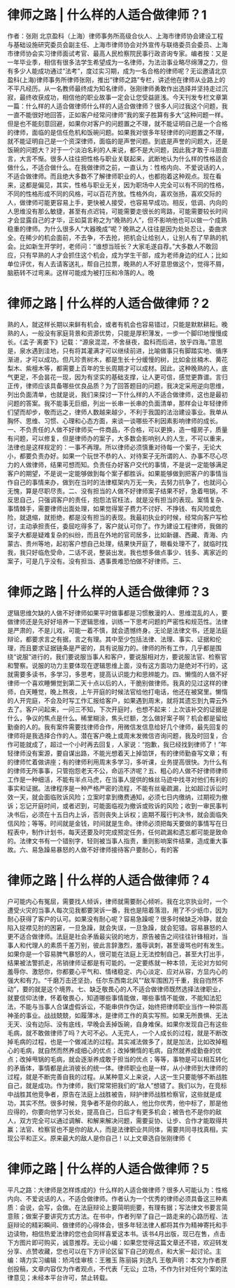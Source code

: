 # 律师之路 | 什么样的人适合做律师？1

作者：张刚 北京盈科（上海）律师事务所高级合伙人、上海市律师协会建设工程与基础设施研究委员会副主任、上海市律师协会对外宣传与联络委员会委员、上海市律师协会实习律师面试考官、最高人民检察院民事行政咨询专家。编者按：又是一年毕业季，相信有很多法学生希望成为一名律师，为法治事业略尽绵薄之力，但有多少人能成功通过“法考”，度过实习期，成为一名合格的律师呢？无讼邀请北京盈科(上海)律师事务所律师张刚，推出“律师之路”专栏，讲述他在律师从业路上的不平凡经历。从一名教师最终成为知名律师，张刚律师勇敢作出选择并坚持走过沉寂，最终收获成功，相信他的职业故事一定会让您受益匪浅。今天刊发专栏文章第一篇：什么样的人适合做律师什么样的人适合做律师？很多人问过我这个问题，我一直不能很好地回答，正如客户经常问律师“我的案子胜算有多大”这种问题一样。但是也不能刻意回避，如果你对客户的问题置之不理，就不能证明自己是一个合格的律师，面临的是信任危机和饭碗问题。如果我对很多年轻律师的问题置之不理，就不能证明自己是一个资深律师，面临的是声誉问题。到底是声誉的问题大，还是饭碗的问题大？对于一个淡泊名利的人来说，都不是大问题，因此我才敢于斗胆直言，大言不惭。很多人往往把性格与职业关联起来，武断地认为什么样的性格适合做什么，不适合做什么。在我做律师之前，一直认为：性格内向、不爱说话的人，不适合做律师。而且绝大多数不了解律师职业的人，也都抱着这种观点。现在看来，这都是偏见，其实，性格与职业无关，因为职场中人完全可以有不同的性格，不同的性格形成不同的风格，可以百花齐放。性格外向，喜欢张扬，喜欢交际的人，做律师可能更容易上手，更快被人接受，也容易早成功。相反，低调、内向的人思维没有那么敏捷，甚至有点迟钝，可能需要走很长的弯路，可能需要较长时间才会显露自己的才华，正如莫言称之为“晚熟的人”，但不影响他也可以做一个成熟稳重的律师。为什么很多人“大器晚成”呢？晚熟之人往往是因为处处忍让，委曲求全。在稀少的机会面前，不去争，不去抢，把机会让给别人，让别人有了早熟的机会。比如新生开学时，老师问：“谁想当班长？大家毛遂自荐。”大多数人不敢回应，只有早熟的人才会抓住这个机会，成为学生干部，成为老师身边的红人；比如单位评优，有人去请客送礼，帮自己拉票，晚熟的人不好意思做这个，觉得不屑，脑筋转不过弯来。这样可能成为被打压和冷落的人。晚

# 律师之路 | 什么样的人适合做律师？2

熟的人，就这样长期以来鲜有机会，或者有机会也容易错过，只能是默默耕耘。晚熟的人，一般没有家庭背景和资源优势，只能是厚积薄发，一步一个脚印地慢慢成长。《孟子·离娄下》记载：“源泉混混，不舍昼夜，盈科而后进，放乎四海。”意思是，泉水遇到洼地，只有将其灌满才可以继续前进，比喻做事只有脚踏实地、循序渐进，才可以成功。但凡珍贵树木，都是生长十分缓慢的树，比如金丝楠木、黄花梨木、紫檀木等，都需要上百年的生长周期才可以成材。因此，这种晚熟的人，底气更足，不会昙花一现，因为有坚实的基础支撑，让人更可信，感觉更靠谱。言归正传，律师应该具备哪些优良品质？为了回答题目的问题，我决定采用逆向思维，列出负面清单，也就是说，我们来探讨一下什么样的人不适合做律师，这也是最初问题的答案。我不能事无巨细，列出一长串一长串的负面清单，那样会让年轻律师们望而却步，敬而远之，律师人数越来越少，不利于我国的法治建设事业。我单从胸怀、思维、习惯、心理和心态方面，来谈一谈哪些不利因素影响律师的成长。一、不负责任的人做不好律师买一件商品，不合格，可以更换，造一幢房子，质量有问题，可以修复，但是律师办的案子，大多数会影响别人的人生，不可以重来，法律也是这样规定的：一事不再理。所以律师必须慎重对待每一个案子，无论大小，都要负责办好。如果一个玩世不恭的人、对待案子无所谓的人、办事不尽心尽力的人做律师，结果可想而知。负责任办好客户交代的事情，不是说一定能够满足客户的期望，不是说一定能够做到每个案子都胜诉。如果能够做到把客户的事情当作自己的事情来办，做到在当时的法律框架内万无一失，去努力抗争了，也就问心无愧，算是尽职尽责。二、没有担当的人做不好律师案子结果不好，急着甩锅，不反思自己，只强调客户的责任，抱怨法官枉法，就是没有担当的表现。案情复杂、事情棘手，需要律师出面处理，如果觉得案子费力不讨好、不挣钱、有风险或危险，就退缩，就拒绝，都是没有担当的表现。我最初执业的时候，经常向客户写检讨，主动承担责任，委屈吃得多了，客户就认可你了。作为建设工程律师，我做的案子大都是疑难复杂的纠纷，而且在外地的官司居多，比如新疆、西藏、青海、内蒙古、贵州等地，起初客户想自己处理，结果快开庭了，眼看处理不了，就临时找我，我只好临危受命，二话不说，整装出发。我也想多做点事少、钱多、离家近的案子，可是几乎没有。没有担当、遇事畏难恐怕做不好律师。三、

# 律师之路 | 什么样的人适合做律师？3

逻辑思维欠缺的人做不好律师如果平时做事都是习惯散漫的人、思维混乱的人，要做律师还是先好好培养一下逻辑思维，训练一下思考问题的严密性和规范性。法律是严肃的，不是儿戏，可能一着不慎，就会遗憾终身。无论是法律文书，还是法庭辩论，都要求言之有据，言之有理。其中至少包括法律、法理、事实、证据和伦理，而且要求证据链条是严密的，具有说服力的。律师的所有工作，几乎都是围绕“说服”进行的，我们要说服当事人和客户，要说服相对方，要说服法官、检察官和警察。说服的功力主要体现在逻辑思维上面，没有这方面功力是绝对不行的，这就需要多读书，多学习，多思考，提高认识能力和思辨能力。四、懒惰的人做不好律师一个喜欢睡懒觉到第二天十点以后的人，干脆别做律师。我真的见过这样的律师，白天睡觉，晚上熬夜，上午开庭的时候法官给他打电话，他还在被窝里。懒惰的人开完庭，不会及时写工作汇报给客户，如果遇到周末，就将其遗忘到九霄云外去了。客户问起来，一问三不知，下次开庭时，也想不起来：上次该补交的证据是什么，争议的焦点是什么。稀里糊涂，焦头烂额，怎么做好案子啊？机会都是留给勤奋的人的。我有案件需要找律师合作，用微信发信息给好几个律师，最先回复的律师将是我选择合作的人。潜在客户晚上或周末发微信咨询问题，我及时回复，合作可能就成了，超过一个小时再去回复，人家说：“抱歉，我已经找到律师了！”年轻律师没有案源，要自谋出路，不能光想着天上掉馅饼，有的律师勤奋写文章；有的律师忙着做讲座；有的律师利用周末多学习，多听课，业务提高很快。为什么有的律师无所事事，只管抱怨老天不公，命运不济呢？五、粗心的人做不好律师律师工作是一种细活，不能有半点马虎，在当事人提供的蛛丝马迹中找寻对他们有利的事实和证据。法律程序是一种严格严密的流程，不能有丝毫疏漏，比如超过诉讼时效一天，就会面临败诉风险；立案时拿到缴费通知，必须七日内缴纳，过期视为撤诉；忘记开庭时间，或者迟到，可能面临视为撤诉或败诉的风险；收到一审民事判决书后，必须在十五日内上诉，否则丧失上诉权；逾期不履行判决书，就会面临失信风险；等等。时间就是金钱，时间就是生命。律师必须把每天要做的事情写在日程表中，制作计划书，每天还要及时完成预定任务，任何疏漏和遗忘都可能是致命的。法律文书有一个错别字，轻则被当事人指责，重则影响案件结果，造成重大事故。六、易急躁易暴怒的人做不好律师接待客户要耐心，有的客

# 律师之路 | 什么样的人适合做律师？4

户可能内心有冤屈，需要找人倾诉，律师就需要耐心倾听。我在北京执业时，一个遭受火灾的当事人每次见我都要哭诉一番，我也是陪着落泪，用了不少纸巾，因为耐心获得了客户的认可。如果没有耐心呢？容易急躁呢？很多时候缺乏冷静，就会陷入捉襟见肘的困窘，一旦急躁，就会失误，一旦急躁，就会犯错。容易暴怒的人更不适合做律师。法庭是社会矛盾最尖锐的地方，原告被告之间往往针锋相对，当事人和代理人的素质千差万别，彼此言辞激烈，羞辱讽刺，甚至谩骂也时有发生。如果你是一个容易脾气暴怒的人，很可能在法庭上无法控制自己，甚至大打出手，结果被法警抓走，吊销律师证都是有可能的。一定要练就一种本领，无论对方如何羞辱你、激怒你，你都要心平气和、情绪稳定、内心淡定、应对从容，方显内心的强大和有力。“千磨万击还坚劲，任尔东西南北风”“敌军围困万千重，我自岿然不动”，要的就是这个境界。七、缺乏敬畏心的人不适合做律师既然选择法律职业，就要信仰法律，怀着敬畏心，知道哪些事情能做，哪些事情不能做，不能知法犯法，不能与当事人合谋虚假诉讼，不能串供作伪证，始终把律师职业当作一种崇高神圣的事业。战战兢兢，如履薄冰，是律师工作的真实写照。如果无所畏惧、无法无天、没有边际、没有底线，早晚会丢掉饭碗，自身难保。如果你发现自己有这些毛病，就不敢做律师了吗？大可不必。人无完人，一个人成长的过程，就是不断改掉毛病的过程，也是一个做减法的过程。其实减法做多了，就是加法，比如改掉粗心的毛病，就自然而然养成细心的优点；改掉懒惰的毛病，自然就养成勤奋的优点；改掉甩锅的毛病，就会逐渐养成敢于担当的优点；等等，事物是可以相互转化的矛盾体，事情都是此消彼长的统一体。律师职业也是一样，从小律师到大律师的过程，就是不断完善自我的过程。从某种意义上来说，人这一生只要能够不断战胜自己，就是成功。作为律师，我们常常把我们的“敌人”想错了。我们以为，在竞标中战胜其他竞争者，原告在法庭上战胜被告，辩护律师战胜检察官，这些就是成功，其实不然。很多时候，竞争者不是你的敌人，他比你优秀，他中标了，那是他应得的，你要向他学习长处，提高自己，日后才有更多机会；被告也不是你的敌人，双方完全可以通过调解、和解来解决问题，需要妥协、让步、合作才能取得共赢；法官、检察官也不是你的敌人，而是法律职业共同体，需要共同寻找真相，实现公平和正义。原来最大的敌人是你自己！以上文章选自张刚律师《

# 律师之路 | 什么样的人适合做律师？5

平凡之路：大律师是怎样炼成的》什么样的人适合做律师？很多人可能认为：性格内向、不爱说话的人，不适合做律师。作者认为一个优秀的律师必须具备这三种素质：会说，会写，会做。在法庭辩论上要简明扼要，有理有据；写法律文书要言简意赅；做案子要讲究方式方法。在书中，作者列举了自己一路走来的心路历程、法庭辩论的精彩瞬间、做律师的心得体会，很多年轻法律人都将其作为精神寄托和手边读物，相信热爱法律的您也会同样喜爱这本书。该书4月出版，现已在售，点击下方图片即可购买，诚意推荐。无讼小编：如果您觉得这篇文章还不错，欢迎转发分享、点赞收藏，您也可以在下方评论区留下自己的观点，和大家一起讨论。主编：靖力实习编辑：矫鸿佳审核：王雅玉 陈丽娟 刘逸凡 王敬声明：本文为作者原创投稿，文章内容仅为作者观点，不代表「无讼」立场，不作为针对任何个案的法律意见；未经本平台许可，禁止转载。

